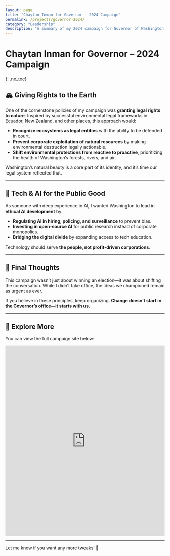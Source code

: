 ```yaml
---
layout: page
title: "Chaytan Inman for Governor – 2024 Campaign"
permalink: /projects/governor-2024/
category: "Leadership"
description: "A summary of my 2024 campaign for Governor of Washington."
---
```


# Chaytan Inman for Governor – 2024 Campaign
{: .no_toc}

## **🏔️ Giving Rights to the Earth**
One of the cornerstone policies of my campaign was **granting legal rights to nature**. Inspired by successful environmental legal frameworks in Ecuador, New Zealand, and other places, this approach would:
- **Recognize ecosystems as legal entities** with the ability to be defended in court.
- **Prevent corporate exploitation of natural resources** by making environmental destruction legally actionable.
- **Shift environmental protections from reactive to proactive**, prioritizing the health of Washington’s forests, rivers, and air.

Washington’s natural beauty is a core part of its identity, and it’s time our legal system reflected that.

---

## **🚀 Tech & AI for the Public Good**
As someone with deep experience in AI, I wanted Washington to lead in **ethical AI development** by:
- **Regulating AI in hiring, policing, and surveillance** to prevent bias.
- **Investing in open-source AI** for public research instead of corporate monopolies.
- **Bridging the digital divide** by expanding access to tech education.

Technology should serve **the people, not profit-driven corporations**.

---

## **🌱 Final Thoughts**
This campaign wasn’t just about winning an election—it was about shifting the conversation. While I didn’t take office, the ideas we championed remain as urgent as ever.

If you believe in these principles, keep organizing. **Change doesn’t start in the Governor’s office—it starts with us.**  

---

## **🔗 Explore More**
You can view the full campaign site below:  

<iframe src="https://chaytan2024.com" width="100%" height="600px" style="border:none;"></iframe>

---

Let me know if you want any more tweaks! 🚀
